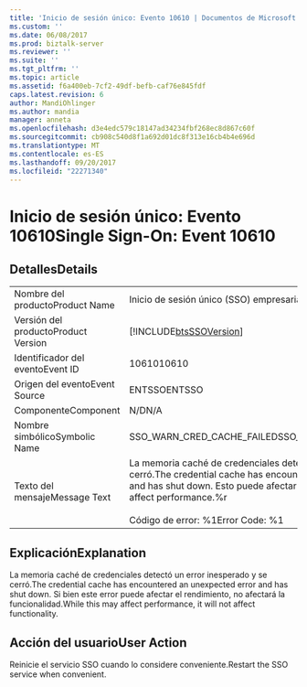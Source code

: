 ```yaml
---
title: 'Inicio de sesión único: Evento 10610 | Documentos de Microsoft'
ms.custom: ''
ms.date: 06/08/2017
ms.prod: biztalk-server
ms.reviewer: ''
ms.suite: ''
ms.tgt_pltfrm: ''
ms.topic: article
ms.assetid: f6a400eb-7cf2-49df-befb-caf76e845fdf
caps.latest.revision: 6
author: MandiOhlinger
ms.author: mandia
manager: anneta
ms.openlocfilehash: d3e4edc579c18147ad34234fbf268ec8d867c60f
ms.sourcegitcommit: cb908c540d8f1a692d01dc8f313e16cb4b4e696d
ms.translationtype: MT
ms.contentlocale: es-ES
ms.lasthandoff: 09/20/2017
ms.locfileid: "22271340"
---
```

# <a name="single-sign-on-event-10610"></a><span data-ttu-id="70610-102">Inicio de sesión único: Evento 10610</span><span class="sxs-lookup"><span data-stu-id="70610-102">Single Sign-On: Event 10610</span></span>
## <a name="details"></a><span data-ttu-id="70610-103">Detalles</span><span class="sxs-lookup"><span data-stu-id="70610-103">Details</span></span>  
  
|||  
|-|-|  
|<span data-ttu-id="70610-104">Nombre del producto</span><span class="sxs-lookup"><span data-stu-id="70610-104">Product Name</span></span>|<span data-ttu-id="70610-105">Inicio de sesión único (SSO) empresarial</span><span class="sxs-lookup"><span data-stu-id="70610-105">Enterprise Single Sign-On</span></span>|  
|<span data-ttu-id="70610-106">Versión del producto</span><span class="sxs-lookup"><span data-stu-id="70610-106">Product Version</span></span>|[!INCLUDE[btsSSOVersion](../includes/btsssoversion-md.md)]|  
|<span data-ttu-id="70610-107">Identificador del evento</span><span class="sxs-lookup"><span data-stu-id="70610-107">Event ID</span></span>|<span data-ttu-id="70610-108">10610</span><span class="sxs-lookup"><span data-stu-id="70610-108">10610</span></span>|  
|<span data-ttu-id="70610-109">Origen del evento</span><span class="sxs-lookup"><span data-stu-id="70610-109">Event Source</span></span>|<span data-ttu-id="70610-110">ENTSSO</span><span class="sxs-lookup"><span data-stu-id="70610-110">ENTSSO</span></span>|  
|<span data-ttu-id="70610-111">Componente</span><span class="sxs-lookup"><span data-stu-id="70610-111">Component</span></span>|<span data-ttu-id="70610-112">N/D</span><span class="sxs-lookup"><span data-stu-id="70610-112">N/A</span></span>|  
|<span data-ttu-id="70610-113">Nombre simbólico</span><span class="sxs-lookup"><span data-stu-id="70610-113">Symbolic Name</span></span>|<span data-ttu-id="70610-114">SSO_WARN_CRED_CACHE_FAILED</span><span class="sxs-lookup"><span data-stu-id="70610-114">SSO_WARN_CRED_CACHE_FAILED</span></span>|  
|<span data-ttu-id="70610-115">Texto del mensaje</span><span class="sxs-lookup"><span data-stu-id="70610-115">Message Text</span></span>|<span data-ttu-id="70610-116">La memoria caché de credenciales detectó un error inesperado y se cerró.</span><span class="sxs-lookup"><span data-stu-id="70610-116">The credential cache has encountered an unexpected error and has shut down.</span></span> <span data-ttu-id="70610-117">Esto puede afectar el rendimiento.%r</span><span class="sxs-lookup"><span data-stu-id="70610-117">This may affect performance.%r</span></span><br /><br /> <span data-ttu-id="70610-118">Código de error: %1</span><span class="sxs-lookup"><span data-stu-id="70610-118">Error Code: %1</span></span>|  
  
## <a name="explanation"></a><span data-ttu-id="70610-119">Explicación</span><span class="sxs-lookup"><span data-stu-id="70610-119">Explanation</span></span>  
 <span data-ttu-id="70610-120">La memoria caché de credenciales detectó un error inesperado y se cerró.</span><span class="sxs-lookup"><span data-stu-id="70610-120">The credential cache has encountered an unexpected error and has shut down.</span></span> <span data-ttu-id="70610-121">Si bien este error puede afectar el rendimiento, no afectará la funcionalidad.</span><span class="sxs-lookup"><span data-stu-id="70610-121">While this may affect performance, it will not affect functionality.</span></span>  
  
## <a name="user-action"></a><span data-ttu-id="70610-122">Acción del usuario</span><span class="sxs-lookup"><span data-stu-id="70610-122">User Action</span></span>  
 <span data-ttu-id="70610-123">Reinicie el servicio SSO cuando lo considere conveniente.</span><span class="sxs-lookup"><span data-stu-id="70610-123">Restart the SSO service when convenient.</span></span>